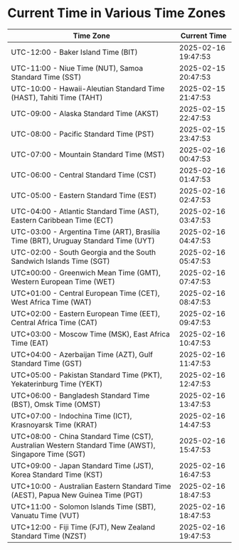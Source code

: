 # Current Time in Various Time Zones

| Time Zone | Current Time |
|-----------|--------------|
| UTC-12:00 - Baker Island Time (BIT) | 2025-02-16 19:47:53 |
| UTC-11:00 - Niue Time (NUT), Samoa Standard Time (SST) | 2025-02-15 20:47:53 |
| UTC-10:00 - Hawaii-Aleutian Standard Time (HAST), Tahiti Time (TAHT) | 2025-02-15 21:47:53 |
| UTC-09:00 - Alaska Standard Time (AKST) | 2025-02-15 22:47:53 |
| UTC-08:00 - Pacific Standard Time (PST) | 2025-02-15 23:47:53 |
| UTC-07:00 - Mountain Standard Time (MST) | 2025-02-16 00:47:53 |
| UTC-06:00 - Central Standard Time (CST) | 2025-02-16 01:47:53 |
| UTC-05:00 - Eastern Standard Time (EST) | 2025-02-16 02:47:53 |
| UTC-04:00 - Atlantic Standard Time (AST), Eastern Caribbean Time (ECT) | 2025-02-16 03:47:53 |
| UTC-03:00 - Argentina Time (ART), Brasília Time (BRT), Uruguay Standard Time (UYT) | 2025-02-16 04:47:53 |
| UTC-02:00 - South Georgia and the South Sandwich Islands Time (SGT) | 2025-02-16 05:47:53 |
| UTC±00:00 - Greenwich Mean Time (GMT), Western European Time (WET) | 2025-02-16 07:47:53 |
| UTC+01:00 - Central European Time (CET), West Africa Time (WAT) | 2025-02-16 08:47:53 |
| UTC+02:00 - Eastern European Time (EET), Central Africa Time (CAT) | 2025-02-16 09:47:53 |
| UTC+03:00 - Moscow Time (MSK), East Africa Time (EAT) | 2025-02-16 10:47:53 |
| UTC+04:00 - Azerbaijan Time (AZT), Gulf Standard Time (GST) | 2025-02-16 11:47:53 |
| UTC+05:00 - Pakistan Standard Time (PKT), Yekaterinburg Time (YEKT) | 2025-02-16 12:47:53 |
| UTC+06:00 - Bangladesh Standard Time (BST), Omsk Time (OMST) | 2025-02-16 13:47:53 |
| UTC+07:00 - Indochina Time (ICT), Krasnoyarsk Time (KRAT) | 2025-02-16 14:47:53 |
| UTC+08:00 - China Standard Time (CST), Australian Western Standard Time (AWST), Singapore Time (SGT) | 2025-02-16 15:47:53 |
| UTC+09:00 - Japan Standard Time (JST), Korea Standard Time (KST) | 2025-02-16 16:47:53 |
| UTC+10:00 - Australian Eastern Standard Time (AEST), Papua New Guinea Time (PGT) | 2025-02-16 18:47:53 |
| UTC+11:00 - Solomon Islands Time (SBT), Vanuatu Time (VUT) | 2025-02-16 18:47:53 |
| UTC+12:00 - Fiji Time (FJT), New Zealand Standard Time (NZST) | 2025-02-16 19:47:53 |
